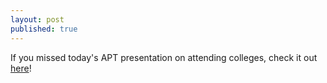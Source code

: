 ```yaml
---
layout: post
published: true
---
```

If you missed today's APT presentation on attending colleges, check it out [here](https://docs.google.com/presentation/d/1nTRse0Q9iBKugFPFun_jZDbyTgl_2lvCjV3DmSsFJWU/edit?usp=sharing)!
